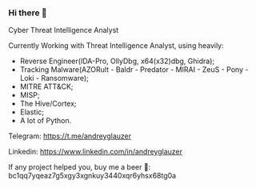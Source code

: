 ### Hi there 👋

Cyber Threat Intelligence Analyst

Currently Working with Threat Intelligence Analyst, using heavily:

- Reverse Engineer(IDA-Pro, OllyDbg, x64(x32)dbg, Ghidra);
- Tracking Malware(AZORult - Baldr - Predator - MIRAI - ZeuS - Pony - Loki - Ransomware);
- MITRE ATT&CK;
- MISP;
- The Hive/Cortex;
- Elastic;
- A lot of Python.

Telegram: https://t.me/andreyglauzer

Linkedin: https://www.linkedin.com/in/andreyglauzer


If any project helped you, buy me a beer 🍻: bc1qq7yqeaz7g5xgy3xgnkuy3440xqr6yhsx68tg0a
